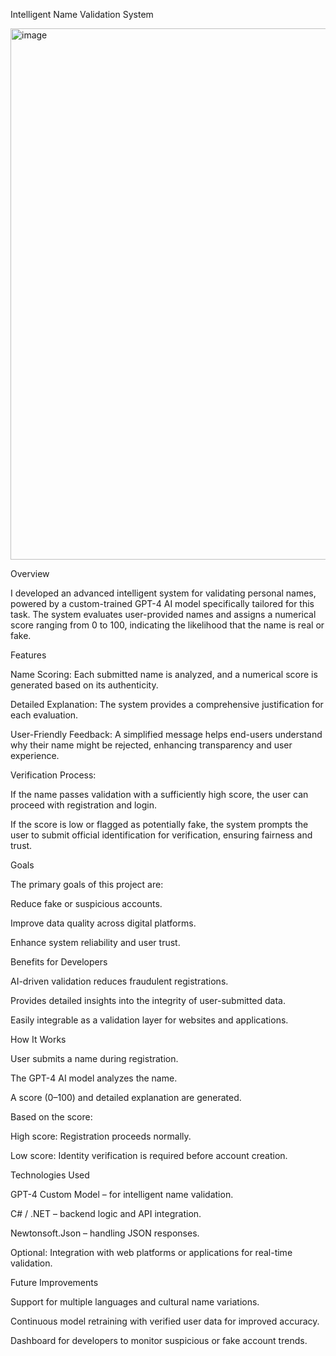 Intelligent Name Validation System

<img width="1882" height="850" alt="image" src="https://github.com/user-attachments/assets/f53ea570-af71-4475-91cf-5437444f3cf8" />


Overview

I developed an advanced intelligent system for validating personal names, powered by a custom-trained GPT-4 AI model specifically tailored for this task. The system evaluates user-provided names and assigns a numerical score ranging from 0 to 100, indicating the likelihood that the name is real or fake.

Features

Name Scoring: Each submitted name is analyzed, and a numerical score is generated based on its authenticity.

Detailed Explanation: The system provides a comprehensive justification for each evaluation.

User-Friendly Feedback: A simplified message helps end-users understand why their name might be rejected, enhancing transparency and user experience.

Verification Process:

If the name passes validation with a sufficiently high score, the user can proceed with registration and login.

If the score is low or flagged as potentially fake, the system prompts the user to submit official identification for verification, ensuring fairness and trust.

Goals

The primary goals of this project are:

Reduce fake or suspicious accounts.

Improve data quality across digital platforms.

Enhance system reliability and user trust.

Benefits for Developers

AI-driven validation reduces fraudulent registrations.

Provides detailed insights into the integrity of user-submitted data.

Easily integrable as a validation layer for websites and applications.

How It Works

User submits a name during registration.

The GPT-4 AI model analyzes the name.

A score (0–100) and detailed explanation are generated.

Based on the score:

High score: Registration proceeds normally.

Low score: Identity verification is required before account creation.

Technologies Used

GPT-4 Custom Model – for intelligent name validation.

C# / .NET – backend logic and API integration.

Newtonsoft.Json – handling JSON responses.

Optional: Integration with web platforms or applications for real-time validation.

Future Improvements

Support for multiple languages and cultural name variations.

Continuous model retraining with verified user data for improved accuracy.

Dashboard for developers to monitor suspicious or fake account trends.
